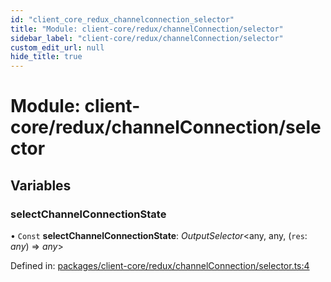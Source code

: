 ```yaml
---
id: "client_core_redux_channelconnection_selector"
title: "Module: client-core/redux/channelConnection/selector"
sidebar_label: "client-core/redux/channelConnection/selector"
custom_edit_url: null
hide_title: true
---
```


# Module: client-core/redux/channelConnection/selector

## Variables

### selectChannelConnectionState

• `Const` **selectChannelConnectionState**: *OutputSelector*<any, any, (`res`: *any*) => *any*\>

Defined in: [packages/client-core/redux/channelConnection/selector.ts:4](https://github.com/xr3ngine/xr3ngine/blob/5a0f83ed8/packages/client-core/redux/channelConnection/selector.ts#L4)
